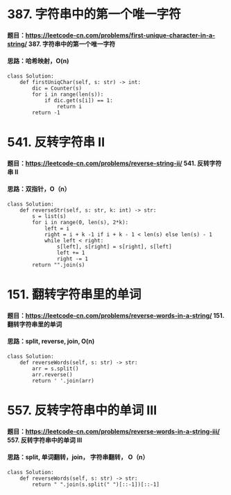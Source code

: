 # 387. 字符串中的第一个唯一字符
#### 题目：https://leetcode-cn.com/problems/first-unique-character-in-a-string/   387. 字符串中的第一个唯一字符
#### 思路：哈希映射，O(n)
```
class Solution:
    def firstUniqChar(self, s: str) -> int:
        dic = Counter(s)
        for i in range(len(s)):
            if dic.get(s[i]) == 1:
                return i 
        return -1
```

# 541. 反转字符串 II
#### 题目：https://leetcode-cn.com/problems/reverse-string-ii/  541. 反转字符串 II
#### 思路：双指针，O（n）
```
class Solution:
    def reverseStr(self, s: str, k: int) -> str:
        s = list(s)
        for i in range(0, len(s), 2*k):
            left = i 
            right = i + k -1 if i + k - 1 < len(s) else len(s) - 1
            while left < right:
                s[left], s[right] = s[right], s[left]
                left += 1
                right -= 1
        return "".join(s)
```

# 151. 翻转字符串里的单词
#### 题目：https://leetcode-cn.com/problems/reverse-words-in-a-string/ 151. 翻转字符串里的单词
#### 思路：split, reverse, join, O(n)
```
class Solution:
    def reverseWords(self, s: str) -> str:
        arr = s.split()
        arr.reverse()
        return ' '.join(arr)
```

# 557. 反转字符串中的单词 III
#### 题目：https://leetcode-cn.com/problems/reverse-words-in-a-string-iii/   557. 反转字符串中的单词 III
#### 思路：split, 单词翻转，join， 字符串翻转， O（n）
```
class Solution:
    def reverseWords(self, s: str) -> str:
        return " ".join(s.split(" ")[::-1])[::-1]
```